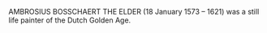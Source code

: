 AMBROSIUS BOSSCHAERT THE ELDER (18 January 1573 – 1621) was a still life painter of the Dutch Golden Age.
